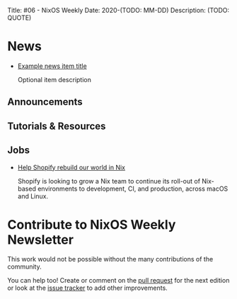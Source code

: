 Title: #06 - NixOS Weekly
Date: 2020-(TODO: MM-DD)
Description: (TODO: QUOTE)

# News

- [Example news item title](http://example.com)

  Optional item description

## Announcements

## Tutorials & Resources

## Jobs

- [Help Shopify rebuild our world in Nix](https://discourse.nixos.org/t/remote-help-shopify-rebuild-our-world-in-nix/7571)

  Shopify is looking to grow a Nix team to continue its roll-out of Nix-based environments to
  development, CI, and production, across macOS and Linux.

# Contribute to NixOS Weekly Newsletter

This work would not be possible without the many contributions of the community.

You can help too! Create or comment on the [pull request](https://github.com/NixOS/nixos-weekly/pulls)
for the next edition or look at the
[issue tracker](https://github.com/NixOS/nixos-weekly/issues) to add other improvements.


